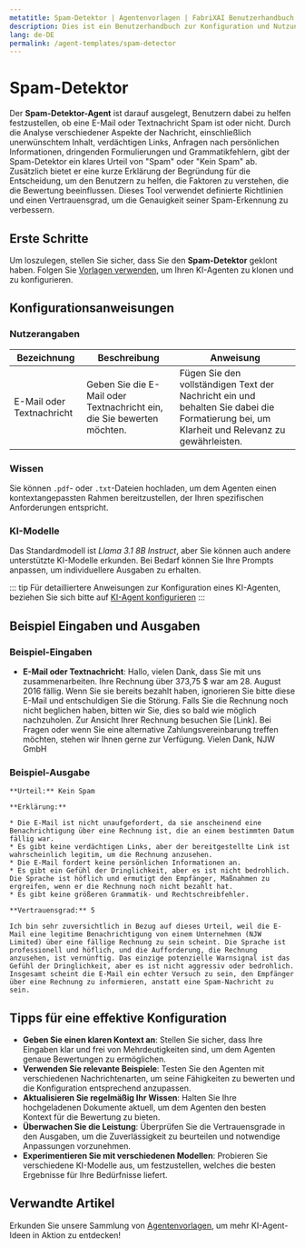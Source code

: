 ```yaml
---
metatitle: Spam-Detektor | Agentenvorlagen | FabriXAI Benutzerhandbuch
description: Dies ist ein Benutzerhandbuch zur Konfiguration und Nutzung des Spam-Detektor-AI-Agenten zur effizienten Identifizierung von Spam-Nachrichten.
lang: de-DE
permalink: /agent-templates/spam-detector
---
```


# Spam-Detektor

Der **Spam-Detektor-Agent** ist darauf ausgelegt, Benutzern dabei zu helfen festzustellen, ob eine E-Mail oder Textnachricht Spam ist oder nicht. Durch die Analyse verschiedener Aspekte der Nachricht, einschließlich unerwünschtem Inhalt, verdächtigen Links, Anfragen nach persönlichen Informationen, dringenden Formulierungen und Grammatikfehlern, gibt der Spam-Detektor ein klares Urteil von "Spam" oder "Kein Spam" ab. Zusätzlich bietet er eine kurze Erklärung der Begründung für die Entscheidung, um den Benutzern zu helfen, die Faktoren zu verstehen, die die Bewertung beeinflussen. Dieses Tool verwendet definierte Richtlinien und einen Vertrauensgrad, um die Genauigkeit seiner Spam-Erkennung zu verbessern.

## Erste Schritte

Um loszulegen, stellen Sie sicher, dass Sie den **Spam-Detektor** geklont haben. Folgen Sie [Vorlagen verwenden](/en-us/create-from-templates/), um Ihren KI-Agenten zu klonen und zu konfigurieren.

## Konfigurationsanweisungen

### Nutzerangaben

| Bezeichnung              | Beschreibung                                                    | Anweisung                                                                                                            |
|--------------------------|-----------------------------------------------------------------|----------------------------------------------------------------------------------------------------------------------|
| E-Mail oder Textnachricht | Geben Sie die E-Mail oder Textnachricht ein, die Sie bewerten möchten. | Fügen Sie den vollständigen Text der Nachricht ein und behalten Sie dabei die Formatierung bei, um Klarheit und Relevanz zu gewährleisten. |

### Wissen

Sie können `.pdf`- oder `.txt`-Dateien hochladen, um dem Agenten einen kontextangepassten Rahmen bereitzustellen, der Ihren spezifischen Anforderungen entspricht.

### KI-Modelle

Das Standardmodell ist *Llama 3.1 8B Instruct*, aber Sie können auch andere unterstützte KI-Modelle erkunden. Bei Bedarf können Sie Ihre Prompts anpassen, um individuellere Ausgaben zu erhalten.

::: tip
Für detailliertere Anweisungen zur Konfiguration eines KI-Agenten, beziehen Sie sich bitte auf [KI-Agent konfigurieren](/en-us/configure-ai-agent/)
:::

## Beispiel Eingaben und Ausgaben

### Beispiel-Eingaben

- **E-Mail oder Textnachricht**: Hallo, vielen Dank, dass Sie mit uns zusammenarbeiten. Ihre Rechnung über 373,75 $ war am 28. August 2016 fällig. Wenn Sie sie bereits bezahlt haben, ignorieren Sie bitte diese E-Mail und entschuldigen Sie die Störung. Falls Sie die Rechnung noch nicht beglichen haben, bitten wir Sie, dies so bald wie möglich nachzuholen. Zur Ansicht Ihrer Rechnung besuchen Sie [Link]. Bei Fragen oder wenn Sie eine alternative Zahlungsvereinbarung treffen möchten, stehen wir Ihnen gerne zur Verfügung. Vielen Dank, NJW GmbH

### Beispiel-Ausgabe

```
**Urteil:** Kein Spam

**Erklärung:**

* Die E-Mail ist nicht unaufgefordert, da sie anscheinend eine Benachrichtigung über eine Rechnung ist, die an einem bestimmten Datum fällig war.
* Es gibt keine verdächtigen Links, aber der bereitgestellte Link ist wahrscheinlich legitim, um die Rechnung anzusehen.
* Die E-Mail fordert keine persönlichen Informationen an.
* Es gibt ein Gefühl der Dringlichkeit, aber es ist nicht bedrohlich. Die Sprache ist höflich und ermutigt den Empfänger, Maßnahmen zu ergreifen, wenn er die Rechnung noch nicht bezahlt hat.
* Es gibt keine größeren Grammatik- und Rechtschreibfehler.

**Vertrauensgrad:** 5

Ich bin sehr zuversichtlich in Bezug auf dieses Urteil, weil die E-Mail eine legitime Benachrichtigung von einem Unternehmen (NJW Limited) über eine fällige Rechnung zu sein scheint. Die Sprache ist professionell und höflich, und die Aufforderung, die Rechnung anzusehen, ist vernünftig. Das einzige potenzielle Warnsignal ist das Gefühl der Dringlichkeit, aber es ist nicht aggressiv oder bedrohlich. Insgesamt scheint die E-Mail ein echter Versuch zu sein, den Empfänger über eine Rechnung zu informieren, anstatt eine Spam-Nachricht zu sein.
```

## Tipps für eine effektive Konfiguration

- **Geben Sie einen klaren Kontext an**: Stellen Sie sicher, dass Ihre Eingaben klar und frei von Mehrdeutigkeiten sind, um dem Agenten genaue Bewertungen zu ermöglichen.
- **Verwenden Sie relevante Beispiele**: Testen Sie den Agenten mit verschiedenen Nachrichtenarten, um seine Fähigkeiten zu bewerten und die Konfiguration entsprechend anzupassen.
- **Aktualisieren Sie regelmäßig Ihr Wissen**: Halten Sie Ihre hochgeladenen Dokumente aktuell, um dem Agenten den besten Kontext für die Bewertung zu bieten.
- **Überwachen Sie die Leistung**: Überprüfen Sie die Vertrauensgrade in den Ausgaben, um die Zuverlässigkeit zu beurteilen und notwendige Anpassungen vorzunehmen.
- **Experimentieren Sie mit verschiedenen Modellen**: Probieren Sie verschiedene KI-Modelle aus, um festzustellen, welches die besten Ergebnisse für Ihre Bedürfnisse liefert.

## Verwandte Artikel
Erkunden Sie unsere Sammlung von [Agentenvorlagen](/en-us/agent-templates/), um mehr KI-Agent-Ideen in Aktion zu entdecken!